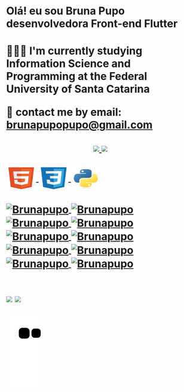 <h1>Olá! eu sou Bruna Pupo desenvolvedora Front-end Flutter<h1>



👩🏽‍🎓 I'm currently studying
Information Science and Programming
at the Federal University of Santa Catarina

📧 contact me by email: brunapupopupo@gmail.com

<div align="center">
  <a href="https://github.com/Brunapupo">
  <img height="180em" src="https://github-readme-stats.vercel.app/api?username=Brunapupo&show_icons=true&theme=tokyonight&include_all_commits=true&count_private=true"/>
  <img height="180em" src="https://github-readme-stats.vercel.app/api/top-langs/?username=Brunapupo&layout=compact&langs_count=7&theme=tokyonight"/>
</div>
<div style="display: inline_block"><br>
<img align="center" alt="Brunapupo-HTML" height="60" width="80" src="https://raw.githubusercontent.com/devicons/devicon/master/icons/html5/html5-original.svg">
<img align="center" alt="Brunapupo-CSS" height="60" width="80" src="https://raw.githubusercontent.com/devicons/devicon/master/icons/css3/css3-original.svg">
<img align="center" alt="Brunapupo-Python" height="60" width="80" src="https://raw.githubusercontent.com/devicons/devicon/master/icons/python/python-original.svg">
</div>
	
<br>
	
<div>
	<img align="center" alt="Brunapupo" src="https://i.gifer.com/2iiJ.gif">
	<img align="center" alt="Brunapupo" src="https://assets.pokemon.com/assets/cms2-pt-br/img/cards/web/SWSHP/SWSHP_PT-BR_SWSH111.png">
	<img align="center" alt="Brunapupo" src="https://assets.pokemon.com/assets/cms2-pt-br/img/cards/web/SWSH7/SWSH7_PT-BR_212.png">
	<img align="center" alt="Brunapupo" src="https://assets.pokemon.com/assets/cms2-pt-br/img/cards/web/SWSH8/SWSH8_PT-BR_270.png">
	<img align="center" alt="Brunapupo" src="https://assets.pokemon.com/assets/cms2-pt-br/img/cards/web/SWSH9/SWSH9_PT-BR_TG11.png">
	<img align="center" alt="Brunapupo" src="https://assets.pokemon.com/assets/cms2-pt-br/img/cards/web/SWSH10/SWSH10_PT-BR_TG13.png">
	<img align="center" alt="Brunapupo" src="https://assets.pokemon.com/assets/cms2-pt-br/img/cards/web/SM115/SM115_PT-BR_42.png">
	<img align="center" alt="Brunapupo" src="https://assets.pokemon.com/assets/cms2/img/cards/web/SWSH6/SWSH6_EN_168.png">
	<img align="center" alt="Brunapupo" src="https://assets.pokemon.com/assets/cms2-pt-br/img/cards/web/SM2/SM2_PT-BR_22.png">
	<img align="center" alt="Brunapupo" src="https://i.gifer.com/2iiJ.gif">
</div>	
	
##
	
<div> 
  <a href = "brunapupopupo@gmail.com"><img src="https://img.shields.io/badge/-Gmail-%23333?style=for-the-badge&logo=gmail&logoColor=white" target="_blank"></a>
  <a href="https://www.linkedin.com/in/rafaella-ballerini-45875016a" target="_blank"><img src="https://www.linkedin.com/in/bruna-dias-pupo-0ab221199/target="target="_blank"></a> 
 
  ![Snake animation](https://github.com/rafaballerini/rafaballerini/blob/output/github-contribution-grid-snake.svg)
 
</div>
	
	
